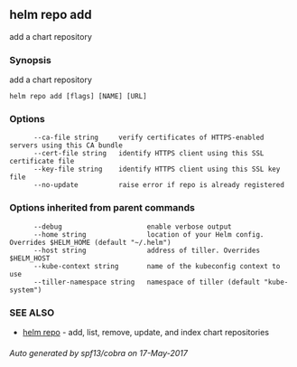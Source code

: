 ## helm repo add

add a chart repository

### Synopsis


add a chart repository

```
helm repo add [flags] [NAME] [URL]
```

### Options

```
      --ca-file string     verify certificates of HTTPS-enabled servers using this CA bundle
      --cert-file string   identify HTTPS client using this SSL certificate file
      --key-file string    identify HTTPS client using this SSL key file
      --no-update          raise error if repo is already registered
```

### Options inherited from parent commands

```
      --debug                     enable verbose output
      --home string               location of your Helm config. Overrides $HELM_HOME (default "~/.helm")
      --host string               address of tiller. Overrides $HELM_HOST
      --kube-context string       name of the kubeconfig context to use
      --tiller-namespace string   namespace of tiller (default "kube-system")
```

### SEE ALSO
* [helm repo](helm_repo.md)	 - add, list, remove, update, and index chart repositories

###### Auto generated by spf13/cobra on 17-May-2017
